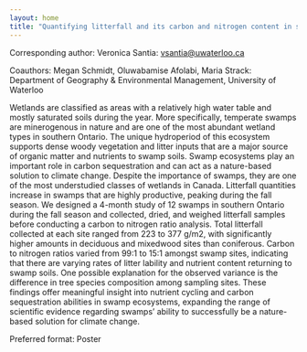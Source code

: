 ```yaml
---
layout: home
title: "Quantifying litterfall and its carbon and nitrogen content in southern Ontario swamps"
---
```



Corresponding author: Veronica Santia: vsantia@uwaterloo.ca

Coauthors: Megan Schmidt, Oluwabamise Afolabi, Maria Strack: Department of Geography & Environmental Management, University of Waterloo 

Wetlands are classified as areas with a relatively high water table and mostly saturated soils during the year. More specifically, temperate swamps are minerogenous in nature and are one of the most abundant wetland types in southern Ontario. The unique hydroperiod of this ecosystem supports dense woody vegetation and litter inputs that are a major source of organic matter and nutrients to swamp soils. Swamp ecosystems play an important role in carbon sequestration and can act as a nature-based solution to climate change. Despite the importance of swamps, they are one of the most understudied classes of wetlands in Canada. Litterfall quantities increase in swamps that are highly productive, peaking during the fall season. We designed a 4-month study of 12 swamps in southern Ontario during the fall season and collected, dried, and weighed litterfall samples before conducting a carbon to nitrogen ratio analysis. Total litterfall collected at each site ranged from 223 to 377 g/m2, with significantly higher amounts in deciduous and mixedwood sites than coniferous. Carbon to nitrogen ratios varied from 99:1 to 15:1 amongst swamp sites, indicating that there are varying rates of litter lability and nutrient content returning to swamp soils. One possible explanation for the observed variance is the difference in tree species composition among sampling sites. These findings offer meaningful insight into nutrient cycling and carbon sequestration abilities in swamp ecosystems, expanding the range of scientific evidence regarding swamps’ ability to successfully be a nature-based solution for climate change.

Preferred format: Poster
